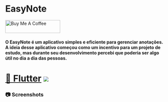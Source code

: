# EasyNote

<a href="https://www.buymeacoffee.com/danielmelonari" target="_blank"><img src="https://cdn.buymeacoffee.com/buttons/default-orange.png" alt="Buy Me A Coffee" height="41" width="174"></a>

#### O EasyNote é um aplicativo simples e eficiente para gerenciar anotações.<br> A ideia desse aplicativo começou como um incentivo para um projeto de estudo, mas durante seu desenvolvimento percebi que poderia ser algo útil no dia a dia das pessoas.

<h1 align="">
    <a href="https://flutter.dev/">🔗 Flutter</a>
<img src="https://img.shields.io/badge/Flutter-Version3.7.0-blue"/>
</h1>

### :camera:  Screenshots
